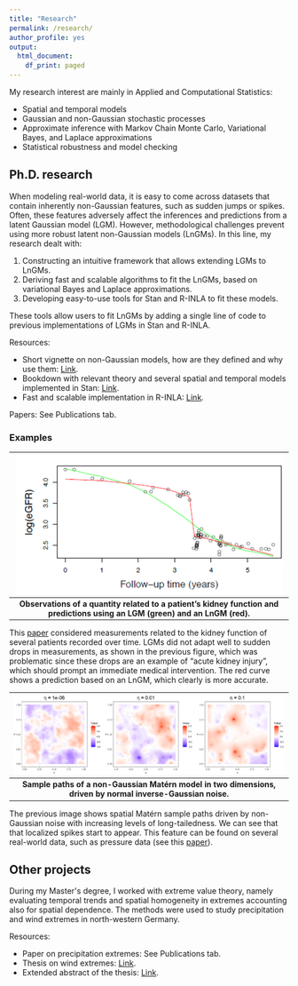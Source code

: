 ```yaml
---
title: "Research"
permalink: /research/
author_profile: yes
output:
  html_document:
    df_print: paged
---
```


My research interest are mainly in Applied and Computational Statistics:
 - Spatial and temporal models
 - Gaussian and non-Gaussian stochastic processes
 - Approximate inference with Markov Chain Monte Carlo, Variational Bayes, and Laplace approximations
 - Statistical robustness and model checking


## Ph.D. research

When modeling real-world data, it is easy to come across datasets that contain inherently non-Gaussian features, such as sudden jumps or spikes. Often, these features adversely affect the inferences and predictions from a latent Gaussian model (LGM). However, methodological challenges prevent using more robust latent non-Gaussian models (LnGMs). In this line, my research dealt with:

1. Constructing an intuitive framework that allows extending LGMs to LnGMs.
2. Deriving fast and scalable algorithms to fit the LnGMs, based on variational Bayes and Laplace approximations.
3. Developing easy-to-use tools for Stan and R-INLA to fit these models. 
 
These tools allow users to fit LnGMs by adding a single line of code to previous implementations of LGMs in Stan and R-INLA.

Resources:
- Short vignette on non-Gaussian models, how are they defined and why use them: [Link](https://rawcdn.githack.com/stan-dev/connect22-space-time/9861468cbfcec939c25c88c81693b5055134e7a6/resources/Speaker%203%20-%20Rafael%20Cabral/vignette/stanconnect.html).
- Bookdown with relevant theory and several spatial and temporal models implemented in Stan: [Link](https://rafaelcabral96.github.io/nigstan/).
- Fast and scalable implementation in R-INLA: [Link](https://github.com/rafaelcabral96/ngvb).

Papers: See Publications tab.

### Examples
| ![](/assets/time_series.png)|
|:--:|
| <b>Observations of a quantity related to a patient’s kidney function and predictions using an LGM (green) and an LnGM (red).</b>|


This [paper](https://rss.onlinelibrary.wiley.com/doi/10.1111/rssc.12405) considered measurements related to the kidney function of several patients recorded over time. LGMs did not adapt well to sudden drops in measurements, as shown in the previous figure, which was problematic since these drops are an example of “acute kidney injury”, which should prompt an immediate medical intervention. The red curve shows a prediction based on an LnGM, which clearly is more accurate.

| ![](/assets/spatial_2.png)|
|:--:|
| <b>Sample paths of a non-Gaussian Matérn model in two dimensions, driven by normal inverse-Gaussian noise.</b>|


The previous image shows spatial Matérn sample paths driven by non-Gaussian noise with increasing levels of long-tailedness. We can see that that localized spikes start to appear. This feature can be found on several real-world data, such as pressure data (see this [paper](https://projecteuclid.org/journals/bayesian-analysis/advance-publication/Controlling-the-Flexibility-of-Non-Gaussian-Processes-Through-Shrinkage-Priors/10.1214/22-BA1342.full)).

## Other projects

During my Master's degree, I worked with extreme value theory, namely evaluating temporal trends and spatial homogeneity in extremes accounting also for spatial dependence. The methods were used to study precipitation and wind extremes in north-western Germany.

Resources:
- Paper on precipitation extremes: See Publications tab.
- Thesis on wind extremes: [Link](https://drive.google.com/file/d/1Tdhf-0Bn4pg9wLtmiJK43IeaDMgL7Zg3/view?usp=share_link).
- Extended abstract of the thesis: [Link](https://drive.google.com/file/d/1uPfrD7tVOUpLKzbDkx0gbFub0-IRuh9U/view).
